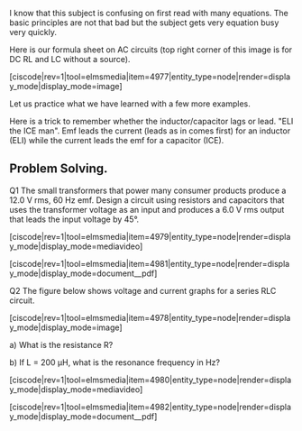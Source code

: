 I know that this subject is confusing on first read with many equations. The basic principles are not that bad but the subject gets very equation busy very quickly. 

Here is our formula sheet on AC circuits (top right corner of this image is for DC RL and LC without a source). 

[ciscode|rev=1|tool=elmsmedia|item=4977|entity_type=node|render=display_mode|display_mode=image]

Let us practice what we have learned with a few more examples. 

<lrndesign-sidenote label="Definition" icon="bookmark" bg-color="#c2c2a3">
Here is a trick to remember whether the inductor/capacitor lags or lead. "ELI the ICE man". Emf leads the current (leads as in comes first) for an inductor (ELI) while the current leads the emf for a capacitor (ICE). 
</lrndesign-sidenote>


## Problem Solving. 

Q1 The small transformers that power many consumer products produce a 12.0 V rms, 60 Hz emf. Design a circuit using resistors and capacitors that uses the transformer voltage as an input and produces a 6.0 V rms output that leads the input voltage by 45°.

[ciscode|rev=1|tool=elmsmedia|item=4979|entity_type=node|render=display_mode|display_mode=mediavideo]

[ciscode|rev=1|tool=elmsmedia|item=4981|entity_type=node|render=display_mode|display_mode=document__pdf]

Q2 The figure below shows voltage and current graphs for a series RLC circuit.

[ciscode|rev=1|tool=elmsmedia|item=4978|entity_type=node|render=display_mode|display_mode=image]

a) What is the resistance R?

b) If L = 200 µH, what is the resonance frequency in Hz?

[ciscode|rev=1|tool=elmsmedia|item=4980|entity_type=node|render=display_mode|display_mode=mediavideo]

[ciscode|rev=1|tool=elmsmedia|item=4982|entity_type=node|render=display_mode|display_mode=document__pdf]